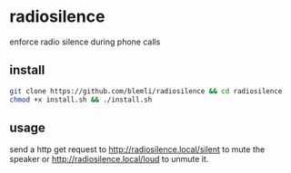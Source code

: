 # radiosilence
enforce radio silence during phone calls

## install 
```bash
git clone https://github.com/blemli/radiosilence && cd radiosilence
chmod +x install.sh && ./install.sh
```

## usage
send a http get request to http://radiosilence.local/silent to mute the speaker or http://radiosilence.local/loud to unmute it.
